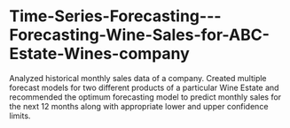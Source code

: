 # Time-Series-Forecasting---Forecasting-Wine-Sales-for-ABC-Estate-Wines-company
Analyzed historical monthly sales data of a company. Created multiple forecast models for two different products of a particular Wine Estate and recommended the optimum forecasting model to predict monthly sales for the next 12 months along with appropriate lower and upper confidence limits.
